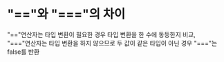 "=="와 "==="의 차이
==

"=="연산자는 타입 변환이 필요한 경우 타입 변환을 한 수에 동등한지 비교,<br>
"==="연산자는 타입 변환을 하지 않으므로 두 값이 같은 타입이 아닌 경우 "==="는 false를 반환